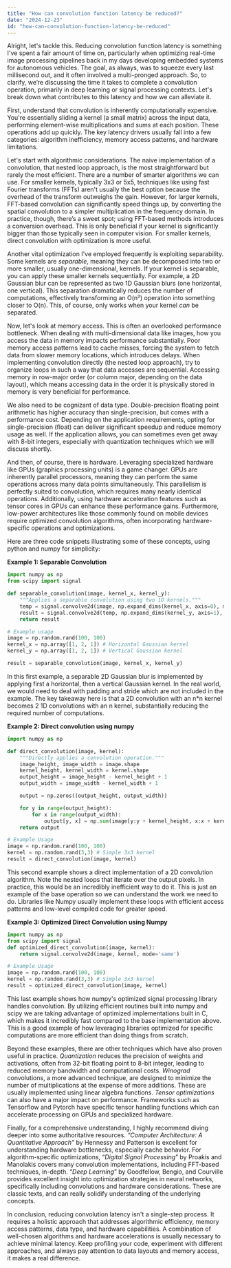 ```yaml
---
title: "How can convolution function latency be reduced?"
date: "2024-12-23"
id: "how-can-convolution-function-latency-be-reduced"
---
```


Alright, let's tackle this. Reducing convolution function latency is something I've spent a fair amount of time on, particularly when optimizing real-time image processing pipelines back in my days developing embedded systems for autonomous vehicles. The goal, as always, was to squeeze every last millisecond out, and it often involved a multi-pronged approach. So, to clarify, we’re discussing the time it takes to complete a convolution operation, primarily in deep learning or signal processing contexts. Let's break down what contributes to this latency and how we can alleviate it.

First, understand that convolution is inherently computationally expensive. You're essentially sliding a kernel (a small matrix) across the input data, performing element-wise multiplications and sums at each position. These operations add up quickly. The key latency drivers usually fall into a few categories: algorithm inefficiency, memory access patterns, and hardware limitations.

Let's start with algorithmic considerations. The naive implementation of a convolution, that nested loop approach, is the most straightforward but rarely the most efficient. There are a number of smarter algorithms we can use. For smaller kernels, typically 3x3 or 5x5, techniques like using fast Fourier transforms (FFTs) aren't usually the best option because the overhead of the transform outweighs the gain. However, for larger kernels, FFT-based convolution can significantly speed things up, by converting the spatial convolution to a simpler multiplication in the frequency domain. In practice, though, there’s a sweet spot; using FFT-based methods introduces a conversion overhead. This is only beneficial if your kernel is significantly bigger than those typically seen in computer vision. For smaller kernels, direct convolution with optimization is more useful.

Another vital optimization I've employed frequently is exploiting separability. Some kernels are *separable*, meaning they can be decomposed into two or more smaller, usually one-dimensional, kernels. If your kernel is separable, you can apply these smaller kernels sequentially. For example, a 2D Gaussian blur can be represented as two 1D Gaussian blurs (one horizontal, one vertical). This separation dramatically reduces the number of computations, effectively transforming an O(n²) operation into something closer to O(n). This, of course, only works when your kernel *can* be separated.

Now, let's look at memory access. This is often an overlooked performance bottleneck. When dealing with multi-dimensional data like images, how you access the data in memory impacts performance substantially. Poor memory access patterns lead to cache misses, forcing the system to fetch data from slower memory locations, which introduces delays. When implementing convolution directly (the nested loop approach), try to organize loops in such a way that data accesses are sequential. Accessing memory in row-major order (or column major, depending on the data layout), which means accessing data in the order it is physically stored in memory is very beneficial for performance.

We also need to be cognizant of data type. Double-precision floating point arithmetic has higher accuracy than single-precision, but comes with a performance cost. Depending on the application requirements, opting for single-precision (float) can deliver significant speedup and reduce memory usage as well. If the application allows, you can sometimes even get away with 8-bit integers, especially with quantization techniques which we will discuss shortly.

And then, of course, there is hardware. Leveraging specialized hardware like GPUs (graphics processing units) is a game changer. GPUs are inherently parallel processors, meaning they can perform the same operations across many data points simultaneously. This parallelism is perfectly suited to convolution, which requires many nearly identical operations. Additionally, using hardware acceleration features such as tensor cores in GPUs can enhance these performance gains. Furthermore, low-power architectures like those commonly found on mobile devices require optimized convolution algorithms, often incorporating hardware-specific operations and optimizations.

Here are three code snippets illustrating some of these concepts, using python and numpy for simplicity:

**Example 1: Separable Convolution**

```python
import numpy as np
from scipy import signal

def separable_convolution(image, kernel_x, kernel_y):
    """Applies a separable convolution using two 1D kernels."""
    temp = signal.convolve2d(image, np.expand_dims(kernel_x, axis=0), mode='same') # Convolve horizontally
    result = signal.convolve2d(temp, np.expand_dims(kernel_y, axis=1), mode='same') # Convolve vertically
    return result

# Example usage
image = np.random.rand(100, 100)
kernel_x = np.array([1, 2, 1]) # Horizontal Gaussian kernel
kernel_y = np.array([1, 2, 1]) # Vertical Gaussian kernel

result = separable_convolution(image, kernel_x, kernel_y)
```
In this first example, a separable 2D Gaussian blur is implemented by applying first a horizontal, then a vertical Gaussian kernel. In the real world, we would need to deal with padding and stride which are not included in the example. The key takeaway here is that a 2D convolution with an n*n kernel becomes 2 1D convolutions with an n kernel, substantially reducing the required number of computations.

**Example 2: Direct convolution using numpy**

```python
import numpy as np

def direct_convolution(image, kernel):
    """Directly applies a convolution operation."""
    image_height, image_width = image.shape
    kernel_height, kernel_width = kernel.shape
    output_height = image_height - kernel_height + 1
    output_width = image_width - kernel_width + 1

    output = np.zeros((output_height, output_width))

    for y in range(output_height):
        for x in range(output_width):
            output[y, x] = np.sum(image[y:y + kernel_height, x:x + kernel_width] * kernel)
    return output

# Example Usage
image = np.random.rand(100, 100)
kernel = np.random.rand(3,3) # Simple 3x3 kernel
result = direct_convolution(image, kernel)
```
This second example shows a direct implementation of a 2D convolution algorithm. Note the nested loops that iterate over the output pixels. In practice, this would be an incredibly inefficient way to do it. This is just an example of the base operation so we can understand the work we need to do. Libraries like Numpy usually implement these loops with efficient access patterns and low-level compiled code for greater speed.

**Example 3: Optimized Direct Convolution using Numpy**

```python
import numpy as np
from scipy import signal
def optimized_direct_convolution(image, kernel):
    return signal.convolve2d(image, kernel, mode='same')

# Example Usage
image = np.random.rand(100, 100)
kernel = np.random.rand(3,3) # Simple 3x3 kernel
result = optimized_direct_convolution(image, kernel)
```
This last example shows how numpy's optimized signal processing library handles convolution. By utilizing efficient routines built into numpy and scipy we are taking advantage of optimized implementations built in C, which makes it incredibly fast compared to the base implementation above. This is a good example of how leveraging libraries optimized for specific computations are more efficient than doing things from scratch.

Beyond these examples, there are other techniques which have also proven useful in practice. *Quantization* reduces the precision of weights and activations, often from 32-bit floating point to 8-bit integer, leading to reduced memory bandwidth and computational costs. *Winograd* convolutions, a more advanced technique, are designed to minimize the number of multiplications at the expense of more additions. These are usually implemented using linear algebra functions. *Tensor optimizations* can also have a major impact on performance. Frameworks such as Tensorflow and Pytorch have specific tensor handling functions which can accelerate processing on GPUs and specialized hardware.

Finally, for a comprehensive understanding, I highly recommend diving deeper into some authoritative resources. *“Computer Architecture: A Quantitative Approach”* by Hennessy and Patterson is excellent for understanding hardware bottlenecks, especially cache behavior. For algorithm-specific optimizations, “*Digital Signal Processing*” by Proakis and Manolakis covers many convolution implementations, including FFT-based techniques, in-depth. “*Deep Learning*” by Goodfellow, Bengio, and Courville provides excellent insight into optimization strategies in neural networks, specifically including convolutions and hardware considerations. These are classic texts, and can really solidify understanding of the underlying concepts.

In conclusion, reducing convolution latency isn't a single-step process. It requires a holistic approach that addresses algorithmic efficiency, memory access patterns, data type, and hardware capabilities. A combination of well-chosen algorithms and hardware accelerations is usually necessary to achieve minimal latency. Keep profiling your code, experiment with different approaches, and always pay attention to data layouts and memory access, it makes a real difference.
